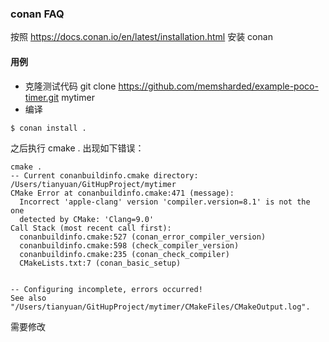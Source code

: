 ### conan FAQ

按照 https://docs.conan.io/en/latest/installation.html 安装 conan



#### 用例

* 克隆测试代码 git clone https://github.com/memsharded/example-poco-timer.git mytimer
* 编译

```
$ conan install .
```

之后执行 cmake . 出现如下错误：

```
cmake .
-- Current conanbuildinfo.cmake directory: /Users/tianyuan/GitHupProject/mytimer
CMake Error at conanbuildinfo.cmake:471 (message):
  Incorrect 'apple-clang' version 'compiler.version=8.1' is not the one
  detected by CMake: 'Clang=9.0'
Call Stack (most recent call first):
  conanbuildinfo.cmake:527 (conan_error_compiler_version)
  conanbuildinfo.cmake:598 (check_compiler_version)
  conanbuildinfo.cmake:235 (conan_check_compiler)
  CMakeLists.txt:7 (conan_basic_setup)


-- Configuring incomplete, errors occurred!
See also "/Users/tianyuan/GitHupProject/mytimer/CMakeFiles/CMakeOutput.log".
```

需要修改 